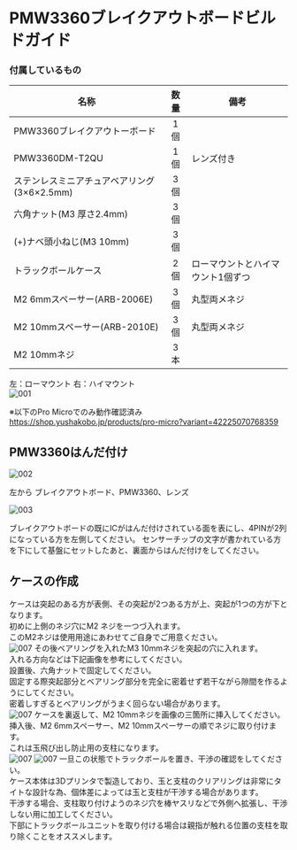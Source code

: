 # PMW3360ブレイクアウトボードビルドガイド

### 付属しているもの

|名称|数量|備考|
|----|:---:|----|
|PMW3360ブレイクアウトーボード|1個||
|PMW3360DM-T2QU|1個|レンズ付き|
|ステンレスミニアチュアベアリング(3×6×2.5mm)|3個||
|六角ナット(M3 厚さ2.4mm)|3個||
|(+)ナベ頭小ねじ(M3 10mm)|3個||
|トラックボールケース|2個| 	ローマウントとハイマウント1個ずつ|
|M2 6mmスペーサー(ARB-2006E)|3個|丸型両メネジ|
|M2 10mmスペーサー(ARB-2010E)|3個|丸型両メネジ|
|M2 10mmネジ|3本|
  
左：ローマウント  右：ハイマウント  
![001](https://github.com/kushima8/Reex/assets/58157342/8a78b063-16f9-4286-8d3e-3098f63cdd9f)

※以下のPro Microでのみ動作確認済み
　https://shop.yushakobo.jp/products/pro-micro?variant=42225070768359

## PMW3360はんだ付け 

![002](https://github.com/kushima8/Reex/assets/58157342/4637c450-5275-44bb-b1aa-09bb3c98bc29)

左から  ブレイクアウトボード、PMW3360、レンズ  

![003](https://github.com/kushima8/Reex/assets/58157342/f40630b1-ba37-4f84-9b5e-92b727c7bb9a)

ブレイクアウトボードの既にICがはんだ付けされている⾯を表にし、4PINが2列になっている方を左側してください。
センサーチップの⽂字が書かれている⽅を下にして基盤にセットしたあと、裏面からはんだ付けをしてください。

## ケースの作成

ケースは突起のある方が表側、その突起が2つある⽅が上、突起が1つの方が下となります。  
初めに上側のネジ⽳にM2 ネジを⼀つづ⼊れます。  
このM2ネジは使用用途にあわせてご自身でご用意ください。<br>
![007](https://user-images.githubusercontent.com/58157342/234977202-8e4176d8-7a0e-4f62-ad2a-53df21a2acc8.JPG)
その後ベアリングを入れたM3 10mmネジを突起の穴に入れます。  
入れる方向などは下記画像を参考にしてください。  
設置後、六角ナットで固定してください。  
固定する際突起部分とベアリング部分を完全に密着せず若干ながら隙間を作るようにしてください。  
密着しすぎるとベアリングがうまく回らない場合があります。<br>
![007](https://user-images.githubusercontent.com/58157342/234977353-ee923e26-73f6-49c2-a75a-65f784d3f31f.JPG)
ケースを裏返して、M2 10mmネジを画像の三箇所に挿入してください。  
挿入後、M2 6mmスペーサー、M2 10mmスペーサーの順でネジに取り付けます。  
これは玉飛び出し防止用の支柱になります。<br>
![007](https://user-images.githubusercontent.com/58157342/234977419-2490f4e2-41cc-4ec2-8b80-28b67c1d7c68.JPG)
![007](https://user-images.githubusercontent.com/58157342/234977441-af8062cf-d598-4191-a983-1763e4bfcdbd.JPG)
一旦この状態でトラックボールを置き、干渉の確認をしてください。  
ケース本体は3Dプリンタで製造しており、玉と支柱のクリアリングは非常にタイトな設計な為、個体差によっては玉と支柱が干渉する場合があります。  
干渉する場合、支柱取り付けようのネジ穴を棒ヤスリなどで外側へ拡張し、干渉しない用に加工してください。  
下部にトラックボールユニットを取り付ける場合は親指が触れる位置の支柱を取り除くことをオススメします。  

